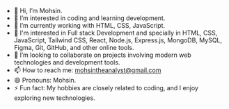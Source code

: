 - 👋 Hi, I’m Mohsin.
- 👀 I’m interested in coding and learning development.
- 🌱 I’m currently working with HTML, CSS, JavaScript.
- 🚀 I'm interested in  Full stack Development and specially in HTML, CSS, JavaScript, Tailwind CSS, React, Node.js, Express.js, MongoDB, MySQL, Figma, Git, GitHub, and other online tools.
- 💞️ I’m looking to collaborate on projects involving modern web technologies and development tools.
- 📫 How to reach me: mohsintheanalyst@gmail.com
- 😄 Pronouns: Mohsin.
- ⚡ Fun fact: My hobbies are closely related to coding, and I enjoy exploring new technologies.

<!---
Mohsin-Analyst/Mohsin-Analyst is a ✨ special ✨ repository because its `README.md` (this file) appears on your GitHub profile.
You can click the Preview link to take a look at your changes.
--->
